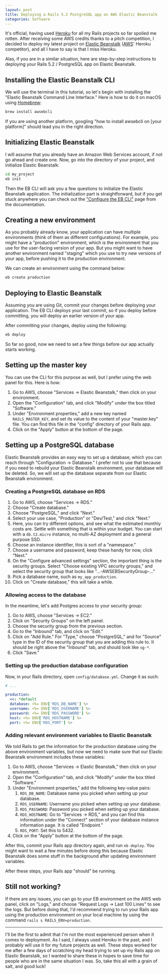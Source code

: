 ```yaml
---
layout: post
title: Deploying a Rails 5.2 PostgreSQL app on AWS Elastic Beanstalk
categories: Software
---
```


It's official, having used [Heroku](https://heroku.com/) for all my Rails projects so far spoiled me rotten. After receiving some AWS credits thanks to a pitch competition, I decided to deploy my latest project on [Elastic Beanstalk](https://aws.amazon.com/elasticbeanstalk/) ([AWS](https://aws.amazon.com/)' Heroku competitor), and all I have to say is that I miss Heroku.

Alas, if you are in a similar situation, here are step-by-step instructions to deploying your Rails 5.2 / PostgreSQL app on Elastic Beanstalk.

## Installing the Elastic Beanstalk CLI
We will use the terminal in this tutorial, so let's begin with installing the "Elastic Beanstalk Command Line Interface." Here is how to do it on macOS using [Homebrew](https://brew.sh/):

```bash
brew install awsebcli
```

If you are using another platform, googling "how to install awsebcli on [your platform]" should lead you in the right direction.

## Initializing Elastic Beanstalk
I will assume that you already have an Amazon Web Services account, if not go ahead and create one. Now, go into the directory of your project, and initialize Elastic Beanstalk:

```bash
cd my_project
eb init
```

Then the EB CLI will ask you a few questions to initialize the Elastic Beanstalk application. The initialization part is straightforward, but if you get stuck anywhere you can check out the ["Configure the EB CLI"](https://docs.aws.amazon.com/elasticbeanstalk/latest/dg/eb-cli3-configuration.html) page from the documentation.

## Creating a new environment
As you probably already know, your application can have multiple environments (think of them as different configurations). For example, you might have a "production" environment, which is the environment that you use for the user-facing version of your app. But you might want to have another environment named "staging" which you use to try new versions of your app, before pushing it to the production environment.

We can create an environment using the command below:

```bash
eb create production
```

## Deploying to Elastic Beanstalk
Assuming you are using Git, commit your changes before deploying your application. The EB CLI deploys your last commit, so if you deploy before committing, you will deploy an earlier version of your app.

After committing your changes, deploy using the following:

```bash
eb deploy
```

So far so good, now we need to set a few things before our app actually starts working.

## Setting up the master key
You can use the CLI for this purpose as well, but I prefer using the web panel for this. Here is how:

1. Go to AWS, choose "Services -> Elastic Beanstalk," then click on your environment.
2. Open the "Configuration" tab, and click "Modify" under the box titled "Software."
3. Under "Environment properties," add a new key named `RAILS_MASTER_KEY`, and set its value to the content of your "master.key" file. You can find this file in the "config" directory of your Rails app.
4. Click on the "Apply" button at the bottom of the page.

## Setting up a PostgreSQL database
Elastic Beanstalk provides an easy way to set up a database, which you can reach through "Configuration -> Database." I prefer not to use that because if you need to rebuild your Elastic Beanstalk environment, your database will be deleted. So, we will set up the database separate from our Elastic Beanstalk environment.

### Creating a PostgreSQL database on RDS
1. Go to AWS, choose "Services -> RDS."
2. Choose "Create database."
3. Choose "PostgreSQL," and click "Next."
4. Select your use case, "Production" or "Dev/Test," and click "Next."
5. Here, you can try different options, and see what the estimated monthly costs are. Settle with something that is within your budget. You can start with a `db.t2.micro` instance, no multi-AZ deployment and a general purpose SSD.
6. Choose an instance identifier, this is sort of a "namespace."
7. Choose a username and password, keep these handy for now, click "Next."
8. On the "Configure advanced settings" section, the important thing is the security groups. Select "Choose existing VPC security groups," and select the security group that looks like "...-AWSEBSecurityGroup-..."
9. Pick a database name, such as `my_app_production`.
10. Click on "Create database," this will take a while.

### Allowing access to the database
In the meantime, let's add Postgres access to your security group:

1. Go to AWS, choose "Services -> EC2."
2. Click on "Security Groups" on the left panel.
3. Choose the security group from the previous section.
4. Go to the "Inbound" tab, and click on "Edit."
5. Click on "Add Rule." For "Type," choose "PostgreSQL," and for "Source" type in the ID of the security group that you are adding this rule to. It should be right above the "Inbound" tab, and should look like `sg-*`.
6. Click "Save."

### Setting up the production database configuration
Now, in your Rails directory, open `config/database.yml`. Change it as such:

```yaml
# ...

production:
  <<: *default
  database: <%= ENV['RDS_DB_NAME'] %>
  username: <%= ENV['RDS_USERNAME'] %>
  password: <%= ENV['RDS_PASSWORD'] %>
  host: <%= ENV['RDS_HOSTNAME'] %>
  port: <%= ENV['RDS_PORT'] %>
```

### Adding relevant environment variables to Elastic Beanstalk
We told Rails to get the information for the production database using the above environment variables, but now we need to make sure that our Elastic Beanstalk environment includes these variables:

1. Go to AWS, choose "Services -> Elastic Beanstalk," then click on your environment.
2. Open the "Configuration" tab, and click "Modify" under the box titled "Software."
3. Under "Environment properties," add the following key-value pairs:
    1. `RDS_DB_NAME`: Database name you picked when setting up your database.
    2. `RDS_USERNAME`: Username you picked when setting up your database.
    3. `RDS_PASSWORD`: Password you picked when setting up your database.
    4. `RDS_HOSTNAME`: Go to "Services -> RDS," and you can find this information under the "Connect" section of your database instance information page. It is called "Endpoint."
    5. `RDS_PORT`: Set this to 5432.
6. Click on the "Apply" button at the bottom of the page.

After this, commit your Rails app directory again, and run `eb deploy`. You might want to wait a few minutes before doing this because Elastic Beanstalk does some stuff in the background after updating environment variables.

After these steps, your Rails app "should" be running.

## Still not working?
If there are any issues, you can go to your EB environment on the AWS web panel, click on "Logs," and choose "Request Logs -> Last 100 Lines" to see the logs. But before doing that, I'd recommend trying to run your Rails app using the production environment on your local machine by using the command `rails s RAILS_ENV=production`.

---

I'll be the first to admit that I'm not the most experienced person when it comes to deployment. As I said, I always used Heroku in the past, and I probably will use it for my future projects as well. These steps worked for me after a few days of scratching my head trying to set up my Rails app on Elastic Beanstalk, so I wanted to share these in hopes to save time for people who are in the same situation I was. So, take this all with a grain of salt, and good luck!

